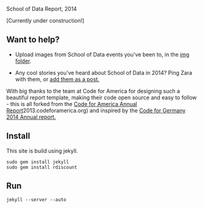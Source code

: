 School of Data Report, 2014

[Currently under construction!]

## Want to help? 

* Upload images from School of Data events you've been to, in the [img folder](https://github.com/school-of-data/annual/tree/gh-pages/img).

* Any cool stories you've heard about School of Data in 2014? Ping Zara with them, or [add them as a post.](https://github.com/school-of-data/annual/tree/gh-pages/_posts)

With big thanks to the team at Code for America for designing such a beautiful report template, making their code open source and easy to follow - this is all forked from the [Code for America Annual Report](http://)2013.codeforamerica.org) and inspired by the [Code for Germany 2014 Annual report.](http://2014.codefor.de/#) 



Install
-------

This site is build using jekyll.

    sudo gem install jekyll
    sudo gem install rdiscount

Run
---

    jekyll --server --auto

